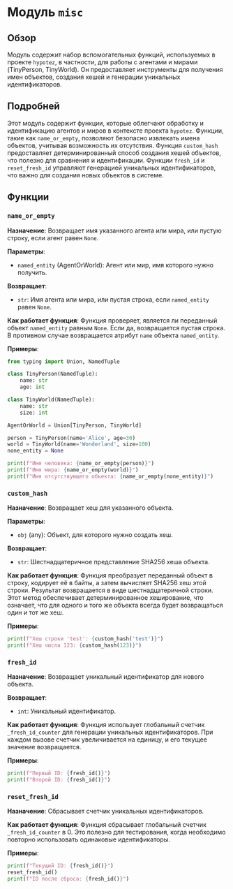 # Модуль `misc`

## Обзор

Модуль содержит набор вспомогательных функций, используемых в проекте `hypotez`, в частности, для работы с агентами и мирами (TinyPerson, TinyWorld). Он предоставляет инструменты для получения имен объектов, создания хешей и генерации уникальных идентификаторов.

## Подробней

Этот модуль содержит функции, которые облегчают обработку и идентификацию агентов и миров в контексте проекта `hypotez`. Функции, такие как `name_or_empty`, позволяют безопасно извлекать имена объектов, учитывая возможность их отсутствия. Функция `custom_hash` предоставляет детерминированный способ создания хешей объектов, что полезно для сравнения и идентификации. Функции `fresh_id` и `reset_fresh_id` управляют генерацией уникальных идентификаторов, что важно для создания новых объектов в системе.

## Функции

### `name_or_empty`

**Назначение**: Возвращает имя указанного агента или мира, или пустую строку, если агент равен `None`.

**Параметры**:
- `named_entity` (AgentOrWorld): Агент или мир, имя которого нужно получить.

**Возвращает**:
- `str`: Имя агента или мира, или пустая строка, если `named_entity` равен `None`.

**Как работает функция**:
Функция проверяет, является ли переданный объект `named_entity` равным `None`. Если да, возвращается пустая строка. В противном случае возвращается атрибут `name` объекта `named_entity`.

**Примеры**:

```python
from typing import Union, NamedTuple

class TinyPerson(NamedTuple):
    name: str
    age: int

class TinyWorld(NamedTuple):
    name: str
    size: int

AgentOrWorld = Union[TinyPerson, TinyWorld]

person = TinyPerson(name='Alice', age=30)
world = TinyWorld(name='Wonderland', size=100)
none_entity = None

print(f"Имя человека: {name_or_empty(person)}")
print(f"Имя мира: {name_or_empty(world)}")
print(f"Имя отсутствующего объекта: {name_or_empty(none_entity)}")
```

### `custom_hash`

**Назначение**: Возвращает хеш для указанного объекта.

**Параметры**:
- `obj` (any): Объект, для которого нужно создать хеш.

**Возвращает**:
- `str`: Шестнадцатеричное представление SHA256 хеша объекта.

**Как работает функция**:
Функция преобразует переданный объект в строку, кодирует её в байты, а затем вычисляет SHA256 хеш этой строки. Результат возвращается в виде шестнадцатеричной строки. Этот метод обеспечивает детерминированное хеширование, что означает, что для одного и того же объекта всегда будет возвращаться один и тот же хеш.

**Примеры**:

```python
print(f"Хеш строки 'test': {custom_hash('test')}")
print(f"Хеш числа 123: {custom_hash(123)}")
```

### `fresh_id`

**Назначение**: Возвращает уникальный идентификатор для нового объекта.

**Возвращает**:
- `int`: Уникальный идентификатор.

**Как работает функция**:
Функция использует глобальный счетчик `_fresh_id_counter` для генерации уникальных идентификаторов. При каждом вызове счетчик увеличивается на единицу, и его текущее значение возвращается.

**Примеры**:

```python
print(f"Первый ID: {fresh_id()}")
print(f"Второй ID: {fresh_id()}")
```

### `reset_fresh_id`

**Назначение**: Сбрасывает счетчик уникальных идентификаторов.

**Как работает функция**:
Функция сбрасывает глобальный счетчик `_fresh_id_counter` в 0. Это полезно для тестирования, когда необходимо повторно использовать одинаковые идентификаторы.

**Примеры**:

```python
print(f"Текущий ID: {fresh_id()}")
reset_fresh_id()
print(f"ID после сброса: {fresh_id()}")